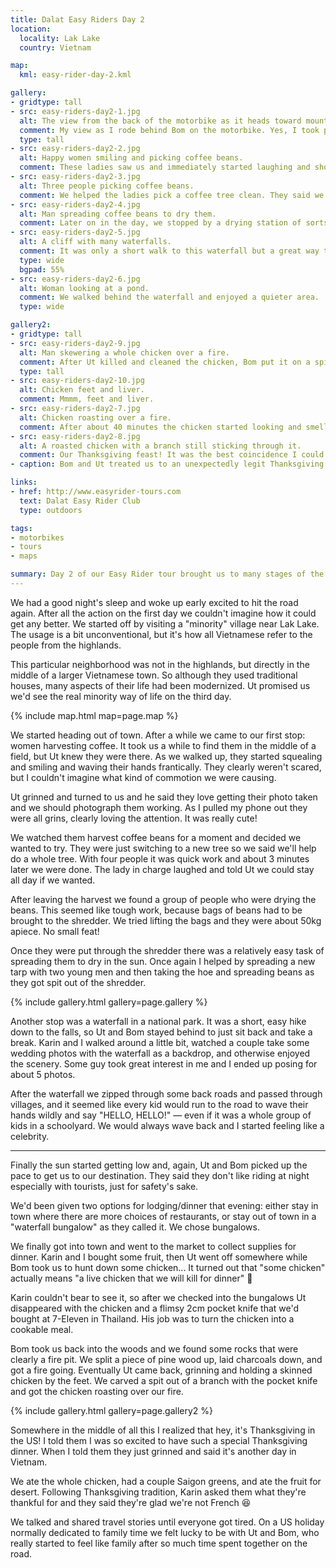 ```yaml
---
title: Dalat Easy Riders Day 2
location:
  locality: Lak Lake
  country: Vietnam

map:
  kml: easy-rider-day-2.kml

gallery:
- gridtype: tall
- src: easy-riders-day2-1.jpg
  alt: The view from the back of the motorbike as it heads toward mountains.
  comment: My view as I rode behind Bom on the motorbike. Yes, I took photos while the bike was moving.
  type: tall
- src: easy-riders-day2-2.jpg
  alt: Happy women smiling and picking coffee beans.
  comment: These ladies saw us and immediately started laughing and shouting. Ut told us that they love getting their picture taken!
- src: easy-riders-day2-3.jpg
  alt: Three people picking coffee beans.
  comment: We helped the ladies pick a coffee tree clean. They said we were really good and efficient!
- src: easy-riders-day2-4.jpg
  alt: Man spreading coffee beans to dry them.
  comment: Later on in the day, we stopped by a drying station of sorts, where bags and bags of beans were brought to be shredded then spread out to dry in the sun.
- src: easy-riders-day2-5.jpg
  alt: A cliff with many waterfalls.
  comment: It was only a short walk to this waterfall but a great way to stretch our legs and enjoy some scenery.
  type: wide
  bgpad: 55%
- src: easy-riders-day2-6.jpg
  alt: Woman looking at a pond.
  comment: We walked behind the waterfall and enjoyed a quieter area.
  type: wide

gallery2:
- gridtype: tall
- src: easy-riders-day2-9.jpg
  alt: Man skewering a whole chicken over a fire.
  comment: After Ut killed and cleaned the chicken, Bom put it on a spit to cook.
  type: tall
- src: easy-riders-day2-10.jpg
  alt: Chicken feet and liver.
  comment: Mmmm, feet and liver.
- src: easy-riders-day2-7.jpg
  alt: Chicken roasting over a fire.
  comment: After about 40 minutes the chicken started looking and smelling delicious.
- src: easy-riders-day2-8.jpg
  alt: A roasted chicken with a branch still sticking through it.
  comment: Our Thanksgiving feast! It was the best coincidence I could have asked for.
- caption: Bom and Ut treated us to an unexpectedly legit Thanksgiving dinner!

links:
- href: http://www.easyrider-tours.com
  text: Dalat Easy Rider Club
  type: outdoors

tags:
- motorbikes
- tours
- maps

summary: Day 2 of our Easy Rider tour brought us to many stages of the coffee production process, a waterfall, and an unexpected Thanksgiving feast!
---
```


We had a good night's sleep and woke up early excited to hit the road again. After all the action on the first day we couldn't imagine how it could get any better. We started off by visiting a "minority" village near Lak Lake. The usage is a bit unconventional, but it's how all Vietnamese refer to the people from the highlands.

This particular neighborhood was not in the highlands, but directly in the middle of a larger Vietnamese town. So although they used traditional houses, many aspects of their life had been modernized. Ut promised us we'd see the real minority way of life on the third day.

{% include map.html map=page.map %}

We started heading out of town. After a while we came to our first stop: women harvesting coffee. It took us a while to find them in the middle of a field, but Ut knew they were there. As we walked up, they started squealing and smiling and waving their hands frantically. They clearly weren't scared, but I couldn't imagine what kind of commotion we were causing.

Ut grinned and turned to us and he said they love getting their photo taken and we should photograph them working. As I pulled my phone out they were all grins, clearly loving the attention. It was really cute!

We watched them harvest coffee beans for a moment and decided we wanted to try. They were just switching to a new tree so we said we'll help do a whole tree. With four people it was quick work and about 3 minutes later we were done. The lady in charge laughed and told Ut we could stay all day if we wanted.

After leaving the harvest we found a group of people who were drying the beans. This seemed like tough work, because bags of beans had to be brought to the shredder. We tried lifting the bags and they were about 50kg apiece. No small feat!

Once they were put through the shredder there was a relatively easy task of spreading them to dry in the sun. Once again I helped by spreading a new tarp with two young men and then taking the hoe and spreading beans as they got spit out of the shredder.

{% include gallery.html gallery=page.gallery %}

Another stop was a waterfall in a national park. It was a short, easy hike down to the falls, so Ut and Bom stayed behind to just sit back and take a break. Karin and I walked around a little bit, watched a couple take some wedding photos with the waterfall as a backdrop, and otherwise enjoyed the scenery. Some guy took great interest in me and I ended up posing for about 5 photos.

After the waterfall we zipped through some back roads and passed through villages, and it seemed like every kid would run to the road to wave their hands wildly and say "HELLO, HELLO!" — even if it was a whole group of kids in a schoolyard. We would always wave back and I started feeling like a celebrity.

---

Finally the sun started getting low and, again, Ut and Bom picked up the pace to get us to our destination. They said they don't like riding at night especially with tourists, just for safety's sake.

We'd been given two options for lodging/dinner that evening: either stay in town where there are more choices of restaurants, or stay out of town in a "waterfall bungalow" as they called it. We chose bungalows.

We finally got into town and went to the market to collect supplies for dinner. Karin and I bought some fruit, then Ut went off somewhere while Bom took us to hunt down some chicken... It turned out that "some chicken" actually means "a live chicken that we will kill for dinner" 🔪

Karin couldn't bear to see it, so after we checked into the bungalows Ut disappeared with the chicken and a flimsy 2cm pocket knife that we'd bought at 7-Eleven in Thailand. His job was to turn the chicken into a cookable meal.

Bom took us back into the woods and we found some rocks that were clearly a fire pit. We split a piece of pine wood up, laid charcoals down, and got a fire going. Eventually Ut came back, grinning and holding a skinned chicken by the feet. We carved a spit out of a branch with the pocket knife and got the chicken roasting over our fire.

{% include gallery.html gallery=page.gallery2 %}

Somewhere in the middle of all this I realized that hey, it's Thanksgiving in the US! I told them I was so excited to have such a special Thanksgiving dinner. When I told them they just grinned and said it's another day in Vietnam.

We ate the whole chicken, had a couple Saigon greens, and ate the fruit for desert. Following Thanksgiving tradition, Karin asked them what they're thankful for and they said they're glad we're not French 😆

We talked and shared travel stories until everyone got tired. On a US holiday normally dedicated to family time we felt lucky to be with Ut and Bom, who really started to feel like family after so much time spent together on the road.
